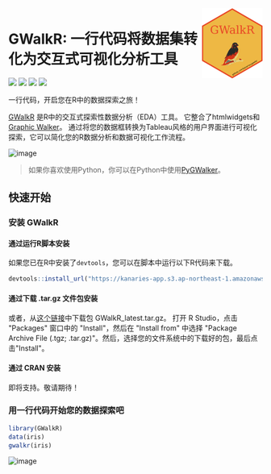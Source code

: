 <img src="./img/hex_logo.png" align="right" alt="logo" width="120" height = "139" style = "border: none; float: right;">

# GWalkR: 一行代码将数据集转化为交互式可视化分析工具

![](https://img.shields.io/github/actions/workflow/status/kanaries/GWalkR/web-app-build.yml?style=flat-square)
![](https://img.shields.io/github/license/kanaries/GWalkR?style=flat-square)
[![](https://img.shields.io/badge/twitter-kanaries_data-03A9F4?style=flat-square&logo=twitter)](https://twitter.com/kanaries_data)
[![](https://img.shields.io/discord/987366424634884096?color=%237289da&label=Discord&logo=discord&logoColor=white&style=flat-square)](https://discord.com/invite/WWHraZ8SeV)

一行代码，开启您在R中的数据探索之旅！

[GWalkR](https://github.com/Kanaries/GWalkR) 是R中的交互式探索性数据分析（EDA）工具。
它整合了htmlwidgets和 [Graphic Walker](https://github.com/Kanaries/graphic-walker)。
通过将您的数据框转换为Tableau风格的用户界面进行可视化探索，它可以简化您的R数据分析和数据可视化工作流程。


<img width="1437" alt="image" src="https://github.com/Bruceshark/GWalkR/assets/33870780/26967dda-57c0-4abd-823c-63037c8f5168">

> 如果你喜欢使用Python，你可以在Python中使用[PyGWalker](https://github.com/Kanaries/pygwalker)。

## 快速开始

### 安装 GWalkR

#### 通过运行R脚本安装

如果您已在R中安装了`devtools`，您可以在脚本中运行以下R代码来下载。

```R
devtools::install_url("https://kanaries-app.s3.ap-northeast-1.amazonaws.com/oss/gwalkr/GWalkR_latest.tar.gz")
```

#### 通过下载 .tar.gz 文件包安装

或者，从[这个链接](https://kanaries-app.s3.ap-northeast-1.amazonaws.com/oss/gwalkr/GWalkR_latest.tar.gz)中下载包 GWalkR_latest.tar.gz。
打开 R Studio，点击 "Packages" 窗口中的 "Install"，然后在 "Install from" 中选择 "Package Archive File (.tgz; .tar.gz)"。然后，选择您的文件系统中的下载好的包，最后点击"Install"。

#### 通过 CRAN 安装

即将支持。敬请期待！


### 用一行代码开始您的数据探索吧

```R
library(GWalkR)
data(iris)
gwalkr(iris)
```

<img width="1437" alt="image" src="https://github.com/Bruceshark/GWalkR/assets/33870780/718d8ff6-4ad5-492d-9afb-c4ed67573f51">

